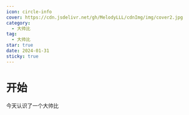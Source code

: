```yaml
---
icon: circle-info
cover: https://cdn.jsdelivr.net/gh/MelodyLLL/cdnImg/img/cover2.jpg
category:
  - 大帅比
tag:
  - 大帅比
star: true
date: 2024-01-31
sticky: true
---
```


# 开始

今天认识了一个大帅比

<!-- <iframe frameborder="no" border="0" marginwidth="0" marginheight="0" width=330 height=86 src="//music.163.com/outchain/player?type=2&id=1485072633&auto=1&height=66"></iframe> -->